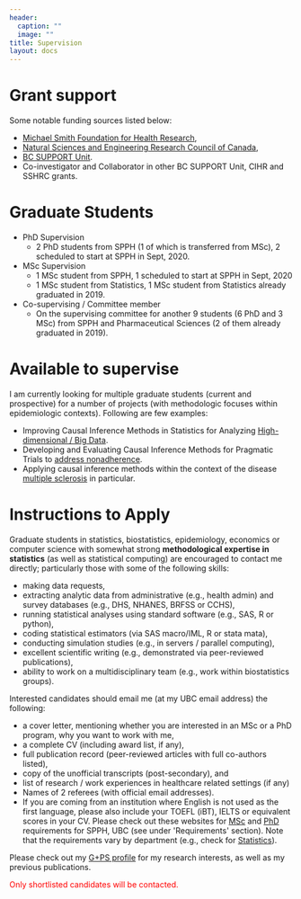 ```yaml
---
header:
  caption: ""
  image: ""
title: Supervision
layout: docs
---
```


# Grant support

Some notable funding sources listed below:

- [Michael Smith Foundation for Health Research](https://www.msfhr.org/causal-inference-framework-analyzing-large-administrative-healthcare-databases-focus-multiple), 
- [Natural Sciences and Engineering Research Council of Canada](https://www.nserc-crsng.gc.ca/ase-oro/Details-Detailles_eng.asp?id=655112), 
- [BC SUPPORT Unit](https://bcsupportunit.ca/real-world-clinical-trials-project-themes).
- Co-investigator and Collaborator in other BC SUPPORT Unit, CIHR and SSHRC grants. 

# Graduate Students

- PhD Supervision
  - 2 PhD students from SPPH (1 of which is transferred from MSc), 2 scheduled to start at SPPH in Sept, 2020.
- MSc Supervision
  - 1 MSc student from SPPH, 1 scheduled to start at SPPH in Sept, 2020
  - 1 MSc student from Statistics, 1 MSc student from Statistics already graduated in 2019.
- Co-supervising / Committee member 
  - On the supervising committee for another 9 students (6 PhD and 3 MSc) from SPPH and Pharmaceutical Sciences (2 of them already graduated in 2019). 

# Available to supervise

I am currently looking for multiple graduate students (current and prospective) for a number of projects (with methodologic focuses within epidemiologic contexts). Following are few examples:

- Improving Causal Inference Methods in Statistics for Analyzing [High-dimensional / Big Data](https://t.co/vvjmIrKMrR).
- Developing and Evaluating Causal Inference Methods for Pragmatic Trials to [address nonadherence](https://www.youtube.com/watch?v=ur1etAewqHA).
- Applying causal inference methods within the context of the disease [multiple sclerosis](https://journals.sagepub.com/doi/full/10.1177/0962280216668554) in particular.

# Instructions to Apply

Graduate students in statistics, biostatistics, epidemiology, economics or computer science with somewhat strong **methodological expertise in statistics** (as well as statistical computing) are encouraged to contact me directly; particularly those with some of the following skills: 

- making data requests, 
- extracting analytic data from administrative (e.g., health admin) and survey databases (e.g., DHS, NHANES, BRFSS or CCHS), 
- running statistical analyses using standard software (e.g., SAS, R or python), 
- coding statistical estimators (via SAS macro/IML, R or stata mata), 
- conducting simulation studies (e.g., in servers / parallel computing), 
- excellent scientific writing (e.g., demonstrated via peer-reviewed publications), 
- ability to work on a multidisciplinary team (e.g., work within biostatistics groups). 

Interested candidates should email me (at my UBC email address) the following: 

- a cover letter, mentioning whether you are interested in an MSc or a PhD program, why you want to work with me,
- a complete CV (including award list, if any), 
- full publication record (peer-reviewed articles with full co-authors listed),
- copy of the unofficial transcripts (post-secondary), and 
- list of research / work experiences in healthcare related settings (if any)
- Names of 2 referees (with official email addresses).
- If you are coming from an institution where English is not used as the first language, please also include your TOEFL (iBT), IELTS or equivalent scores in your CV. Please check out these websites for [MSc](https://www.grad.ubc.ca/prospective-students/graduate-degree-programs/master-of-science-population-public-health) and [PhD](https://www.grad.ubc.ca/prospective-students/graduate-degree-programs/phd-population-public-health) requirements for SPPH, UBC (see under 'Requirements' section). Note that the requirements vary by department (e.g., check for [Statistics](https://www.grad.ubc.ca/prospective-students/graduate-degree-programs/master-of-science-statistics)).

Please check out my [G+PS profile](https://www.grad.ubc.ca/researcher/16712-karim) for my research interests, as well as my previous publications. 

<span style="color:red">Only shortlisted candidates will be contacted.</span>